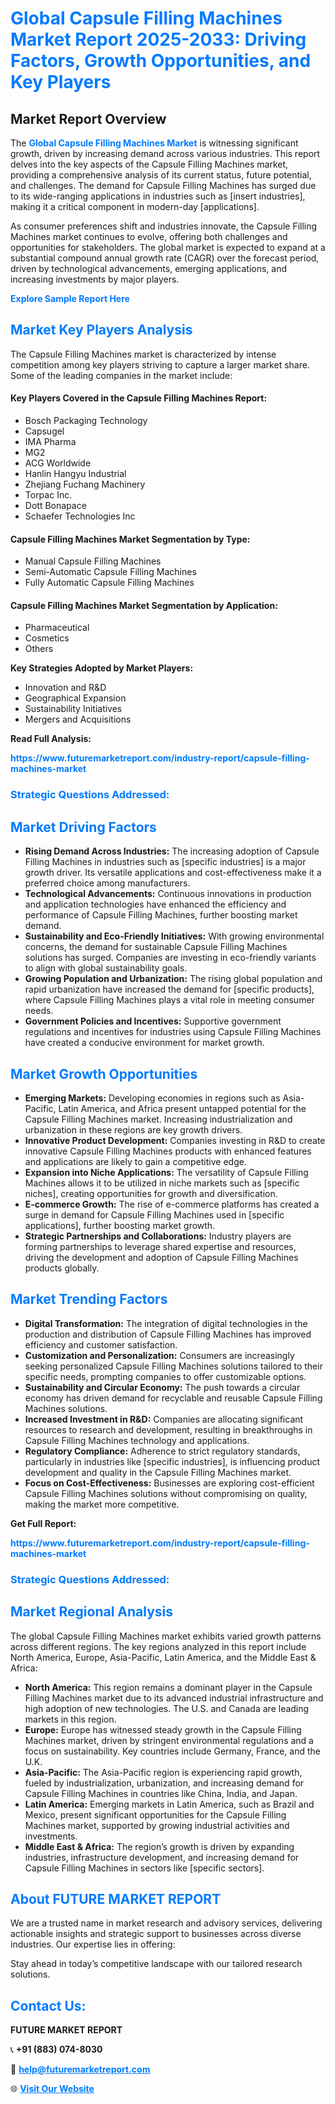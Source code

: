 <h1 style="color: #007BFF;">Global Capsule Filling Machines Market Report 2025-2033: Driving Factors, Growth Opportunities, and Key Players</h1>

<section id="overview">
<h2>Market Report Overview</h2>
<p>The <a href="https://www.futuremarketreport.com/industry-report/capsule-filling-machines-market" style="color: #007BFF; text-decoration: none;"><strong>Global Capsule Filling Machines Market</strong></a> is witnessing significant growth, driven by increasing demand across various industries. This report delves into the key aspects of the Capsule Filling Machines market, providing a comprehensive analysis of its current status, future potential, and challenges. The demand for Capsule Filling Machines has surged due to its wide-ranging applications in industries such as [insert industries], making it a critical component in modern-day [applications].</p>
<p>As consumer preferences shift and industries innovate, the Capsule Filling Machines market continues to evolve, offering both challenges and opportunities for stakeholders. The global market is expected to expand at a substantial compound annual growth rate (CAGR) over the forecast period, driven by technological advancements, emerging applications, and increasing investments by major players.</p>
</section>

<section id="overview">
<p><a href="https://www.futuremarketreport.com/request-sample/reportId=58971" style="color: #007BFF; text-decoration: none;"><strong>Explore Sample Report Here</strong></a></p>
</section>

<section id="key-players">
<h2 style="color: #007BFF;">Market Key Players Analysis</h2>
<p>The Capsule Filling Machines market is characterized by intense competition among key players striving to capture a larger market share. Some of the leading companies in the market include:</p>
<h4>Key Players Covered in the Capsule Filling Machines Report:</h4>
<ul><li>Bosch Packaging Technology</li><li>Capsugel</li><li>IMA Pharma</li><li>MG2</li><li>ACG Worldwide</li><li>Hanlin Hangyu Industrial</li><li>Zhejiang Fuchang Machinery</li><li>Torpac Inc.</li><li>Dott Bonapace</li><li>Schaefer Technologies Inc</li></ul>
<h4>Capsule Filling Machines Market Segmentation by Type:</h4>
<ul><li>Manual Capsule Filling Machines</li><li>Semi-Automatic Capsule Filling Machines</li><li>Fully Automatic Capsule Filling Machines</li></ul>

<h4>Capsule Filling Machines Market Segmentation by Application:</h4>
<ul><li>Pharmaceutical</li><li>Cosmetics</li><li>Others</li></ul>
<p><strong>Key Strategies Adopted by Market Players:</strong></p>
<ul>
<li>Innovation and R&D</li>
<li>Geographical Expansion</li>
<li>Sustainability Initiatives</li>
<li>Mergers and Acquisitions</li>
</ul>
</section>

<section>
<p><strong>Read Full Analysis: </strong></p><a href="https://www.futuremarketreport.com/industry-report/capsule-filling-machines-market" style="color: #007BFF; text-decoration: none;"><strong>https://www.futuremarketreport.com/industry-report/capsule-filling-machines-market</strong></a>
<h3 style="color: #007BFF;">Strategic Questions Addressed:</h3>
</section>

<section id="driving-factors">
<h2 style="color: #007BFF;">Market Driving Factors</h2>
<ul>
<li><strong>Rising Demand Across Industries:</strong> The increasing adoption of Capsule Filling Machines in industries such as [specific industries] is a major growth driver. Its versatile applications and cost-effectiveness make it a preferred choice among manufacturers.</li>
<li><strong>Technological Advancements:</strong> Continuous innovations in production and application technologies have enhanced the efficiency and performance of Capsule Filling Machines, further boosting market demand.</li>
<li><strong>Sustainability and Eco-Friendly Initiatives:</strong> With growing environmental concerns, the demand for sustainable Capsule Filling Machines solutions has surged. Companies are investing in eco-friendly variants to align with global sustainability goals.</li>
<li><strong>Growing Population and Urbanization:</strong> The rising global population and rapid urbanization have increased the demand for [specific products], where Capsule Filling Machines plays a vital role in meeting consumer needs.</li>
<li><strong>Government Policies and Incentives:</strong> Supportive government regulations and incentives for industries using Capsule Filling Machines have created a conducive environment for market growth.</li>
</ul>
</section>

<section id="growth-opportunities">
<h2 style="color: #007BFF;">Market Growth Opportunities</h2>
<ul>
<li><strong>Emerging Markets:</strong> Developing economies in regions such as Asia-Pacific, Latin America, and Africa present untapped potential for the Capsule Filling Machines market. Increasing industrialization and urbanization in these regions are key growth drivers.</li>
<li><strong>Innovative Product Development:</strong> Companies investing in R&D to create innovative Capsule Filling Machines products with enhanced features and applications are likely to gain a competitive edge.</li>
<li><strong>Expansion into Niche Applications:</strong> The versatility of Capsule Filling Machines allows it to be utilized in niche markets such as [specific niches], creating opportunities for growth and diversification.</li>
<li><strong>E-commerce Growth:</strong> The rise of e-commerce platforms has created a surge in demand for Capsule Filling Machines used in [specific applications], further boosting market growth.</li>
<li><strong>Strategic Partnerships and Collaborations:</strong> Industry players are forming partnerships to leverage shared expertise and resources, driving the development and adoption of Capsule Filling Machines products globally.</li>
</ul>
</section>

<section id="trending-factors">
<h2 style="color: #007BFF;">Market Trending Factors</h2>
<ul>
<li><strong>Digital Transformation:</strong> The integration of digital technologies in the production and distribution of Capsule Filling Machines has improved efficiency and customer satisfaction.</li>
<li><strong>Customization and Personalization:</strong> Consumers are increasingly seeking personalized Capsule Filling Machines solutions tailored to their specific needs, prompting companies to offer customizable options.</li>
<li><strong>Sustainability and Circular Economy:</strong> The push towards a circular economy has driven demand for recyclable and reusable Capsule Filling Machines solutions.</li>
<li><strong>Increased Investment in R&D:</strong> Companies are allocating significant resources to research and development, resulting in breakthroughs in Capsule Filling Machines technology and applications.</li>
<li><strong>Regulatory Compliance:</strong> Adherence to strict regulatory standards, particularly in industries like [specific industries], is influencing product development and quality in the Capsule Filling Machines market.</li>
<li><strong>Focus on Cost-Effectiveness:</strong> Businesses are exploring cost-efficient Capsule Filling Machines solutions without compromising on quality, making the market more competitive.</li>
</ul>
</section>

<section>
<p><strong>Get Full Report: </strong></p><a href="https://www.futuremarketreport.com/industry-report/capsule-filling-machines-market" style="color: #007BFF; text-decoration: none;"><strong>https://www.futuremarketreport.com/industry-report/capsule-filling-machines-market</strong></a>
<h3 style="color: #007BFF;">Strategic Questions Addressed:</h3>
</section>


<section id="regional-analysis">
<h2 style="color: #007BFF;">Market Regional Analysis</h2>
<p>The global Capsule Filling Machines market exhibits varied growth patterns across different regions. The key regions analyzed in this report include North America, Europe, Asia-Pacific, Latin America, and the Middle East & Africa:</p>
<ul>
<li><strong>North America:</strong> This region remains a dominant player in the Capsule Filling Machines market due to its advanced industrial infrastructure and high adoption of new technologies. The U.S. and Canada are leading markets in this region.</li>
<li><strong>Europe:</strong> Europe has witnessed steady growth in the Capsule Filling Machines market, driven by stringent environmental regulations and a focus on sustainability. Key countries include Germany, France, and the U.K.</li>
<li><strong>Asia-Pacific:</strong> The Asia-Pacific region is experiencing rapid growth, fueled by industrialization, urbanization, and increasing demand for Capsule Filling Machines in countries like China, India, and Japan.</li>
<li><strong>Latin America:</strong> Emerging markets in Latin America, such as Brazil and Mexico, present significant opportunities for the Capsule Filling Machines market, supported by growing industrial activities and investments.</li>
<li><strong>Middle East & Africa:</strong> The region’s growth is driven by expanding industries, infrastructure development, and increasing demand for Capsule Filling Machines in sectors like [specific sectors].</li>
</ul>
</section>

<footer>
<h2 style="color: #007BFF;">About FUTURE MARKET REPORT</h2>
<p>We are a trusted name in market research and advisory services, delivering actionable insights and strategic support to businesses across diverse industries. Our expertise lies in offering:</p>

<p>Stay ahead in today’s competitive landscape with our tailored research solutions.</p>

<h2 style="color: #007BFF;">Contact Us:</h2>
<p><strong>FUTURE MARKET REPORT</strong></p>
<p>📞 <strong>+91 (883) 074-8030</strong></p>
<p>📧 <strong><a href="mailto:help@futuremarketreport.com" style="color: #007BFF;">help@futuremarketreport.com</a></strong></p>
<p>🌐 <strong><a href="https://www.futuremarketreport.com/" style="color: #007BFF;">Visit Our Website</a></strong></p>
</footer>